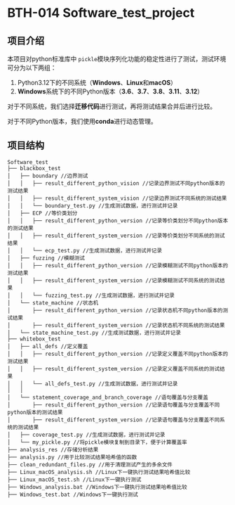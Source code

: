 # BTH-014 Software_test_project

## 项目介绍

本项目对python标准库中 `pickle`模块序列化功能的稳定性进行了测试，测试环境可分为以下两组：

1. Python3.12下的不同系统（**Windows**、**Linux**和**macOS**）
2. **Windows**系统下的不同Python版本（**3.6**、**3.7**、**3.8**、**3.11**、**3.12**）

对于不同系统，我们选择**迁移代码**进行测试，再将测试结果合并后进行比较。

对于不同Python版本，我们使用**conda**进行动态管理。

## 项目结构

```
Software_test
├── blackbox_test
│   ├── boundary //边界测试
│   │   ├── result_different_python_vision //记录边界测试不同python版本的测试结果
│   │   ├── result_different_system_vision //记录边界测试不同系统的测试结果
│   │   └── boundary_test.py //生成测试数据，进行测试并记录
│   ├── ECP //等价类划分
│   │   ├── result_different_python_version //记录等价类划分不同python版本的测试结果
│   │   ├── result_different_system_version //记录等价类划分不同系统的测试结果
│   │   └── ecp_test.py //生成测试数据，进行测试并记录
│   ├── fuzzing //模糊测试
│   │   ├── result_different_python_version //记录模糊测试不同python版本的测试结果
│   │   ├── result_different_system_version //记录模糊测试不同系统的测试结果
│   │   └── fuzzing_test.py //生成测试数据，进行测试并记录
│   └── state_machine //状态机
│       ├── result_different_python_version //记录状态机不同python版本的测试结果
│       ├── result_different_system_version //记录状态机不同系统的测试结果
│	└── state_machine_test.py //生成测试数据，进行测试并记录
├── whitebox_test
│   ├── all_defs //定义覆盖
│   │   ├── result_different_python_version //记录定义覆盖不同python版本的测试结果
│   │   ├── result_different_system_version //记录定义覆盖不同系统的测试结果
│   │   └── all_defs_test.py //生成测试数据，进行测试并记录
│   │   
│   └── statement_coverage_and_branch_coverage //语句覆盖与分支覆盖
│       ├── result_different_python_version //记录语句覆盖与分支覆盖不同python版本的测试结果
│       ├── result_different_system_version //记录语句覆盖与分支覆盖不同系统的测试结果
│	├── coverage_test.py //生成测试数据，进行测试并记录
│	└── my_pickle.py //将pickle模块复制到目录下，便于计算覆盖率
├── analysis_res //存储分析结果
├── analysis.py //用于比较测试结果哈希值的函数
├── clean_redundant_files.py //用于清理测试产生的多余文件
├── Linux_macOS_analysis.sh //Linux下一键执行测试结果哈希值比较
├── Linux_macOS_test.sh //Linux下一键执行测试
├── Windows_analysis.bat //Windows下一键执行测试结果哈希值比较
├── Windows_test.bat //Windows下一键执行测试
```
